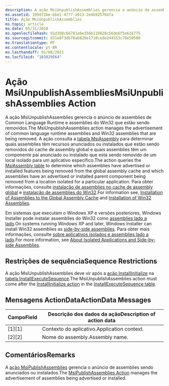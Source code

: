 ```yaml
---
description: A ação MsiUnpublishAssemblies gerencia o anúncio de assemblies de Common Language Runtime e assemblies do Win32 que estão sendo removidos.
ms.assetid: 199d72be-bbe1-4777-a913-2e4b92576bfa
title: Ação MsiUnpublishAssemblies
ms.topic: article
ms.date: 05/31/2018
ms.openlocfilehash: 91d398c66781e6e356b110828c56de6f5e616775
ms.sourcegitcommit: 831e8f3db78ab820e1710cede244553c70e50500
ms.translationtype: MT
ms.contentlocale: pt-BR
ms.lasthandoff: 01/08/2021
ms.locfileid: "103829564"
---
```

# <a name="msiunpublishassemblies-action"></a><span data-ttu-id="2dc52-103">Ação MsiUnpublishAssemblies</span><span class="sxs-lookup"><span data-stu-id="2dc52-103">MsiUnpublishAssemblies Action</span></span>

<span data-ttu-id="2dc52-104">A ação MsiUnpublishAssemblies gerencia o anúncio de assemblies de Common Language Runtime e assemblies do Win32 que estão sendo removidos.</span><span class="sxs-lookup"><span data-stu-id="2dc52-104">The MsiUnpublishAssemblies action manages the advertisement of common language runtime assemblies and Win32 assemblies that are being removed.</span></span> <span data-ttu-id="2dc52-105">A ação consulta a [tabela MsiAssembly](msiassembly-table.md) para determinar quais assemblies têm recursos anunciados ou instalados que estão sendo removidos do cache de assembly global e quais assemblies têm um componente pai anunciado ou instalado que está sendo removido de um local isolado para um aplicativo específico.</span><span class="sxs-lookup"><span data-stu-id="2dc52-105">The action queries the [MsiAssembly table](msiassembly-table.md) to determine which assemblies have advertised or installed features being removed from the global assembly cache and which assemblies have an advertised or installed parent component being removed from a location isolated for a particular application.</span></span> <span data-ttu-id="2dc52-106">Para obter informações, consulte [instalação de assemblies no cache de assembly global](installation-of-assemblies-to-the-global-assembly-cache.md) e [instalação de assemblies do Win32](installation-of-win32-assemblies.md).</span><span class="sxs-lookup"><span data-stu-id="2dc52-106">For information see, [Installation of Assemblies to the Global Assembly Cache](installation-of-assemblies-to-the-global-assembly-cache.md) and [Installation of Win32 Assemblies](installation-of-win32-assemblies.md).</span></span>

<span data-ttu-id="2dc52-107">Em sistemas que executam o Windows XP e versões posteriores, Windows Installer pode instalar assemblies do Win32 como [assemblies lado a lado](side-by-side-assemblies.md).</span><span class="sxs-lookup"><span data-stu-id="2dc52-107">On systems running Windows XP and later, Windows Installer can install Win32 assemblies as [side-by-side assemblies](side-by-side-assemblies.md).</span></span> <span data-ttu-id="2dc52-108">Para obter mais informações, consulte [sobre aplicativos isolados e assemblies lado a lado](../sbscs/about-isolated-applications-and-side-by-side-assemblies.md).</span><span class="sxs-lookup"><span data-stu-id="2dc52-108">For more information, see [About Isolated Applications and Side-by-side Assemblies](../sbscs/about-isolated-applications-and-side-by-side-assemblies.md).</span></span>

## <a name="sequence-restrictions"></a><span data-ttu-id="2dc52-109">Restrições de sequência</span><span class="sxs-lookup"><span data-stu-id="2dc52-109">Sequence Restrictions</span></span>

<span data-ttu-id="2dc52-110">A ação MsiUnpublishAssemblies deve vir após a [ação InstallInitialize](installinitialize-action.md) na [tabela InstallExecuteSequence](installexecutesequence-table.md).</span><span class="sxs-lookup"><span data-stu-id="2dc52-110">The MsiUnpublishAssemblies action must come after the [InstallInitialize action](installinitialize-action.md) in the [InstallExecuteSequence table](installexecutesequence-table.md).</span></span>

## <a name="actiondata-messages"></a><span data-ttu-id="2dc52-111">Mensagens ActionData</span><span class="sxs-lookup"><span data-stu-id="2dc52-111">ActionData Messages</span></span>



| <span data-ttu-id="2dc52-112">Campo</span><span class="sxs-lookup"><span data-stu-id="2dc52-112">Field</span></span> | <span data-ttu-id="2dc52-113">Descrição dos dados da ação</span><span class="sxs-lookup"><span data-stu-id="2dc52-113">Description of action data</span></span> |
|-------|----------------------------|
| <span data-ttu-id="2dc52-114">\[1\]</span><span class="sxs-lookup"><span data-stu-id="2dc52-114">\[1\]</span></span> | <span data-ttu-id="2dc52-115">Contexto do aplicativo.</span><span class="sxs-lookup"><span data-stu-id="2dc52-115">Application context.</span></span>       |
| <span data-ttu-id="2dc52-116">\[2\]</span><span class="sxs-lookup"><span data-stu-id="2dc52-116">\[2\]</span></span> | <span data-ttu-id="2dc52-117">Nome do assembly.</span><span class="sxs-lookup"><span data-stu-id="2dc52-117">Assembly name.</span></span>             |



 

## <a name="remarks"></a><span data-ttu-id="2dc52-118">Comentários</span><span class="sxs-lookup"><span data-stu-id="2dc52-118">Remarks</span></span>

<span data-ttu-id="2dc52-119">A [ação MsiPublishAssemblies](msipublishassemblies-action.md) gerencia o anúncio de assemblies sendo anunciados ou instalados.</span><span class="sxs-lookup"><span data-stu-id="2dc52-119">The [MsiPublishAssemblies Action](msipublishassemblies-action.md) manages the advertisement of assemblies being advertised or installed.</span></span>

 

 
